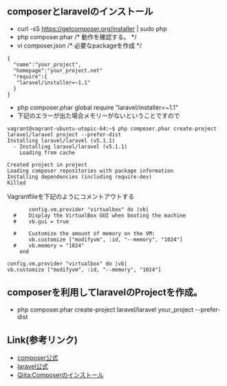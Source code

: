 ## composerとlaravelのインストール

- curl -sS https://getcomposer.org/installer | sudo php
- php composer.phar /* 動作を確認する。 */
- vi composer.json /* 必要なpackageを作成 */

```
{
  "name":"your_project",
  "homepage":"your_project.net"
  "require":{
   "laravel/installer=~1.1"
  }
}
```

- php composer.phar global require "laravel/installer=~1.1"
- 下記のエラーが出た場合メモリーがないということですので
```
vagrant@vagrant-ubuntu-utopic-64:~$ php composer.phar create-project laravel/laravel project --prefer-dist
Installing laravel/laravel (v5.1.1)
  - Installing laravel/laravel (v5.1.1)
    Loading from cache

Created project in project
Loading composer repositories with package information
Installing dependencies (including require-dev)
Killed
```
Vagrantfileを下記のようにコメントアウトする
```
       config.vm.provider "virtualbox" do |vb|
  #    Display the VirtualBox GUI when booting the machine
  #    vb.gui = true
  
  #    Customize the amount of memory on the VM:
       vb.customize ["modifyvm", :id, "--memory", "1024"]
  #    vb.memory = "1024"
    end

config.vm.provider "virtualbox" do |vb|
vb.customize ["modifyvm", :id, "--memory", "1024"]
```

## composerを利用してlaravelのProjectを作成。
- php composer.phar create-project laravel/laravel your_project --prefer-dist

## Link(参考リンク)
- [composer公式](https://getcomposer.org/)
- [laravel公式](http://laravel.com/)
- [Qiita:Composerのインストール](http://qiita.com/u-akihiro/items/d77236631acc34715a20)
